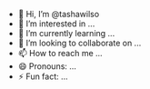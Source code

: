 - 👋 Hi, I’m @tashawilso
- 👀 I’m interested in ...
- 🌱 I’m currently learning ...
- 💞️ I’m looking to collaborate on ...
- 📫 How to reach me ...
- 😄 Pronouns: ...
- ⚡ Fun fact: ...

<!---
tashawilso/tashawilso is a ✨ special ✨ repository because its `README.md` (this file) appears on your GitHub profile.
You can click the Preview link to take a look at your changes.
--->
